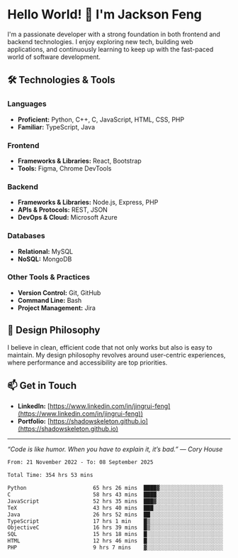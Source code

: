 # Hello World! 👋 I'm Jackson Feng

I'm a passionate developer with a strong foundation in both frontend and backend technologies. I enjoy exploring new tech, building web applications, and continuously learning to keep up with the fast-paced world of software development.

## 🛠 Technologies & Tools

### Languages
- **Proficient:** Python, C++, C, JavaScript, HTML, CSS, PHP
- **Familiar:** TypeScript, Java

### Frontend
- **Frameworks & Libraries:** React, Bootstrap
- **Tools:** Figma, Chrome DevTools

### Backend
- **Frameworks & Libraries:** Node.js, Express, PHP
- **APIs & Protocols:** REST, JSON
- **DevOps & Cloud:** Microsoft Azure

### Databases
- **Relational:** MySQL
- **NoSQL:** MongoDB

### Other Tools & Practices
- **Version Control:** Git, GitHub
- **Command Line:** Bash
- **Project Management:** Jira


## 🎨 Design Philosophy

I believe in clean, efficient code that not only works but also is easy to maintain. My design philosophy revolves around user-centric experiences, where performance and accessibility are top priorities.

## 📫 Get in Touch

- **LinkedIn:** [https://www.linkedin.com/in/jingrui-feng](https://www.linkedin.com/in/jingrui-feng))
- **Portfolio:** [https://shadowskeleton.github.io](https://shadowskeleton.github.io)

---

*“Code is like humor. When you have to explain it, it’s bad.” — Cory House*



<!--START_SECTION:waka-->

```txt
From: 21 November 2022 - To: 08 September 2025

Total Time: 354 hrs 53 mins

Python                     65 hrs 26 mins  ████▓░░░░░░░░░░░░░░░░░░░░   18.44 %
C                          58 hrs 43 mins  ████░░░░░░░░░░░░░░░░░░░░░   16.55 %
JavaScript                 52 hrs 35 mins  ███▓░░░░░░░░░░░░░░░░░░░░░   14.82 %
TeX                        43 hrs 40 mins  ███░░░░░░░░░░░░░░░░░░░░░░   12.31 %
Java                       26 hrs 52 mins  ██░░░░░░░░░░░░░░░░░░░░░░░   07.57 %
TypeScript                 17 hrs 1 min    █▒░░░░░░░░░░░░░░░░░░░░░░░   04.80 %
ObjectiveC                 16 hrs 39 mins  █▒░░░░░░░░░░░░░░░░░░░░░░░   04.69 %
SQL                        15 hrs 18 mins  █░░░░░░░░░░░░░░░░░░░░░░░░   04.31 %
HTML                       12 hrs 46 mins  █░░░░░░░░░░░░░░░░░░░░░░░░   03.60 %
PHP                        9 hrs 7 mins    ▓░░░░░░░░░░░░░░░░░░░░░░░░   02.57 %
```

<!--END_SECTION:waka-->

